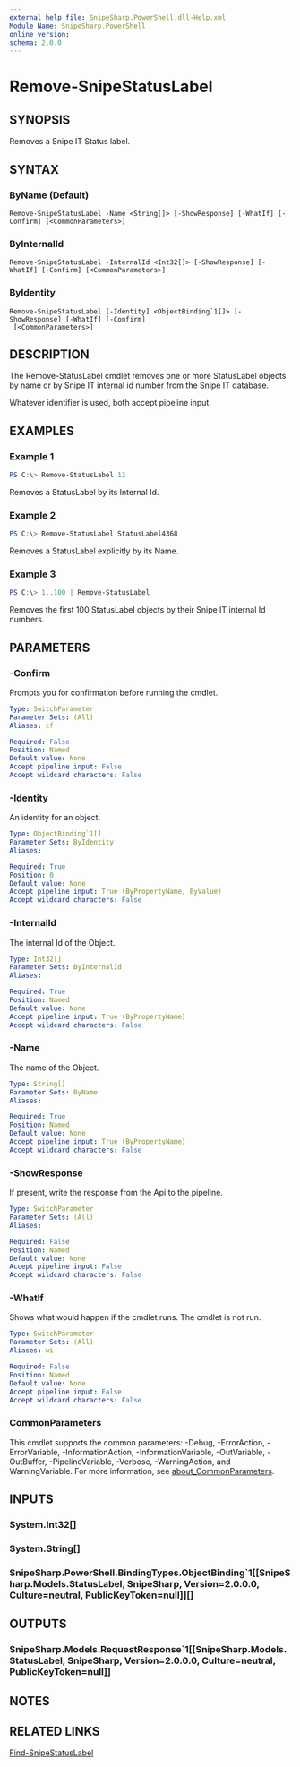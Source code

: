 ```yaml
---
external help file: SnipeSharp.PowerShell.dll-Help.xml
Module Name: SnipeSharp.PowerShell
online version:
schema: 2.0.0
---
```


# Remove-SnipeStatusLabel

## SYNOPSIS
Removes a Snipe IT Status label.

## SYNTAX

### ByName (Default)
```
Remove-SnipeStatusLabel -Name <String[]> [-ShowResponse] [-WhatIf] [-Confirm] [<CommonParameters>]
```

### ByInternalId
```
Remove-SnipeStatusLabel -InternalId <Int32[]> [-ShowResponse] [-WhatIf] [-Confirm] [<CommonParameters>]
```

### ByIdentity
```
Remove-SnipeStatusLabel [-Identity] <ObjectBinding`1[]> [-ShowResponse] [-WhatIf] [-Confirm]
 [<CommonParameters>]
```

## DESCRIPTION
The Remove-StatusLabel cmdlet removes one or more StatusLabel objects by name or by Snipe IT internal id number from the Snipe IT database.

Whatever identifier is used, both accept pipeline input.

## EXAMPLES

### Example 1
```powershell
PS C:\> Remove-StatusLabel 12
```

Removes a StatusLabel by its Internal Id.

### Example 2
```powershell
PS C:\> Remove-StatusLabel StatusLabel4368
```

Removes a StatusLabel explicitly by its Name.

### Example 3
```powershell
PS C:\> 1..100 | Remove-StatusLabel
```

Removes the first 100 StatusLabel objects by their Snipe IT internal Id numbers.

## PARAMETERS

### -Confirm
Prompts you for confirmation before running the cmdlet.

```yaml
Type: SwitchParameter
Parameter Sets: (All)
Aliases: cf

Required: False
Position: Named
Default value: None
Accept pipeline input: False
Accept wildcard characters: False
```

### -Identity
An identity for an object.

```yaml
Type: ObjectBinding`1[]
Parameter Sets: ByIdentity
Aliases:

Required: True
Position: 0
Default value: None
Accept pipeline input: True (ByPropertyName, ByValue)
Accept wildcard characters: False
```

### -InternalId
The internal Id of the Object.

```yaml
Type: Int32[]
Parameter Sets: ByInternalId
Aliases:

Required: True
Position: Named
Default value: None
Accept pipeline input: True (ByPropertyName)
Accept wildcard characters: False
```

### -Name
The name of the Object.

```yaml
Type: String[]
Parameter Sets: ByName
Aliases:

Required: True
Position: Named
Default value: None
Accept pipeline input: True (ByPropertyName)
Accept wildcard characters: False
```

### -ShowResponse
If present, write the response from the Api to the pipeline.

```yaml
Type: SwitchParameter
Parameter Sets: (All)
Aliases:

Required: False
Position: Named
Default value: None
Accept pipeline input: False
Accept wildcard characters: False
```

### -WhatIf
Shows what would happen if the cmdlet runs.
The cmdlet is not run.

```yaml
Type: SwitchParameter
Parameter Sets: (All)
Aliases: wi

Required: False
Position: Named
Default value: None
Accept pipeline input: False
Accept wildcard characters: False
```

### CommonParameters
This cmdlet supports the common parameters: -Debug, -ErrorAction, -ErrorVariable, -InformationAction, -InformationVariable, -OutVariable, -OutBuffer, -PipelineVariable, -Verbose, -WarningAction, and -WarningVariable. For more information, see [about_CommonParameters](http://go.microsoft.com/fwlink/?LinkID=113216).

## INPUTS

### System.Int32[]

### System.String[]

### SnipeSharp.PowerShell.BindingTypes.ObjectBinding`1[[SnipeSharp.Models.StatusLabel, SnipeSharp, Version=2.0.0.0, Culture=neutral, PublicKeyToken=null]][]

## OUTPUTS

### SnipeSharp.Models.RequestResponse`1[[SnipeSharp.Models.StatusLabel, SnipeSharp, Version=2.0.0.0, Culture=neutral, PublicKeyToken=null]]

## NOTES

## RELATED LINKS

[Find-SnipeStatusLabel](Find-SnipeStatusLabel.md)
